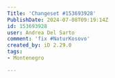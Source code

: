 ```yaml
---
Title: 'Changeset #153693928'
PublishDate: 2024-07-08T09:19:14Z
id: 153693928
user: Andrea Del Sarto
comment: 'fix #NaturKosovo'
created_by: iD 2.29.0
tags:
- Montenegro

---
```

